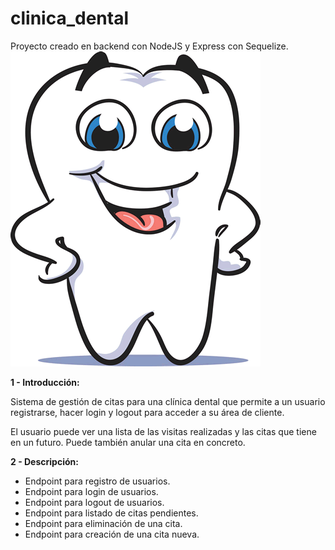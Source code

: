 # clinica_dental
Proyecto creado en backend con NodeJS y Express con Sequelize.
![Screenshot](muela.gif)

**1 - Introducción:** 

Sistema de gestión de citas para una clínica dental que permite a un usuario registrarse, hacer login y logout para acceder a su área de cliente.

El usuario puede ver una lista de las visitas realizadas y las citas que tiene en un futuro.
Puede también anular una cita en concreto.

**2 - Descripción:**

* Endpoint para registro de usuarios.
* Endpoint para login de usuarios.
* Endpoint para logout de usuarios.
* Endpoint para listado de citas pendientes.
* Endpoint para eliminación de una cita.
* Endpoint para creación de una cita nueva. 

